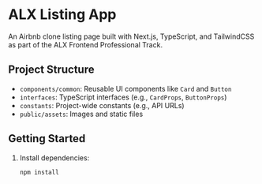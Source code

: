 # ALX Listing App

An Airbnb clone listing page built with Next.js, TypeScript, and TailwindCSS as part of the ALX Frontend Professional Track.

## Project Structure

- `components/common`: Reusable UI components like `Card` and `Button`
- `interfaces`: TypeScript interfaces (e.g., `CardProps`, `ButtonProps`)
- `constants`: Project-wide constants (e.g., API URLs)
- `public/assets`: Images and static files

## Getting Started

1. Install dependencies:

   ```bash
   npm install
